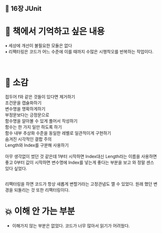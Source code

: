 

## 🔶 16장 JUnit 

# 💌 책에서 기억하고 싶은 내용

▪ 세상에 개선이 불필요한 모듈은 없다 <br>
▪ 리팩터링은 코드가 어느 수준에 이를 때까지 수많은 시행착오를 반복하는 작업이다. <br>



<br>

# 💬 소감

접두어 f와 같은 것들이 있다면 제거하기 <br>
조건문을 캡슐화하기 <br>
변수명을 명확하게하기 <br>
부정문보다는 긍정문으로 <br>
함수명을 알아볼 수 있게 풀어서 작성하기 <br>
함수는 한 가지 일만 하도록 하기 <br>
함수 내부 추상화 수준을 동일한 레벨로 일관적이게 구현하기 <br>
숨겨진 시각적인 결합 주의 <br>
Length와 Index를 구분해 사용하기 <br>
<br>
아무 생각없이 썼던 것 같은데 1부터 시작하면 Index대신 Length라는 이름을 사용하면 좋고 0부터 값이 시작하면 변수명에 Index를 넣는게 좋다는 부분을 보고 와 정말 센스있다 싶었다.

<br>
리팩터링을 하면 코드가 항상 새롭게 변할거라는 고정관념도 깰 수 있었다.
원래 했던 변경을 되돌리는 것 또한 리팩터링이다.


<br>

# 💥 이해 안 가는 부분
- 이해가지 않는 부분은 없었다. 코드가 너무 많아서 읽기가 어려웠다.
